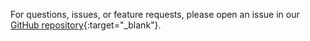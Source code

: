 For questions, issues, or feature requests, please open an issue in our [GitHub repository](https://github.com/aws-samples/agents-for-amazon-bedrock-blueprints/issues){:target="_blank"}.